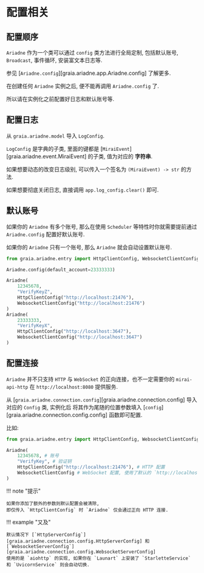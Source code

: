 # 配置相关

## 配置顺序

`Ariadne` 作为一个类可以通过 `config` 类方法进行全局定制, 包括默认账号, `Broadcast`, 事件循环, 安装富文本日志等.

参见 [`Ariadne.config`][graia.ariadne.app.Ariadne.config] 了解更多.

在创建任何 `Ariadne` 实例之后, 便不能再调用 `Ariadne.config` 了.

所以请在实例化之前配置好日志和默认账号等.

## 配置日志

从 `graia.ariadne.model` 导入 `LogConfig`.

`LogConfig` 是字典的子类, 里面的键都是 [`MiraiEvent`][graia.ariadne.event.MiraiEvent] 的子类,
值为对应的 **字符串**.

如果想要动态的改变日志级别, 可以传入一个签名为 `(MiraiEvent) -> str` 的方法.

如果想要彻底关闭日志, 直接调用 `app.log_config.clear()` 即可.

## 默认账号

如果你的 `Ariadne` 有多个账号, 那么在使用 `Scheduler` 等特性时你就需要提前通过 `Ariadne.config` 配置好默认账号.

如果你的 `Ariadne` 只有一个账号, 那么 `Ariadne` 就会自动设置默认账号.

```python
from graia.ariadne.entry import HttpClientConfig, WebsocketClientConfig, Ariadne

Ariadne.config(default_account=23333333)

Ariadne(
    12345678,
    "VerifyKeyZ",
    HttpClientConfig("http://localhost:21476"),
    WebsocketClientConfig("http://localhost:21476")
)
Ariadne(
    23333333,
    "VerifyKeyX",
    HttpClientConfig("http://localhost:3647"),
    WebsocketClientConfig("http://localhost:3647")
)
```

## 配置连接

`Ariadne` 并不只支持 `HTTP` 与 `WebSocket` 的正向连接，也不一定需要你的 `mirai-api-http` 在 `http://localhost:8080` 提供服务.

从 [`graia.ariadne.connection.config`][graia.ariadne.connection.config] 导入对应的 `Config` 类, 实例化后
将其作为尾随的位置参数填入 [`config`][graia.ariadne.connection.config.config] 函数即可配置.

比如:

```python
from graia.ariadne.entry import HttpClientConfig, WebsocketClientConfig, Ariadne

Ariadne(
    12345678, # 账号
    "VerifyKey", # 验证钥
    HttpClientConfig("http://localhost:21476"), # HTTP 配置
    WebsocketClientConfig # WebSocket 配置, 使用了默认的 `http://localhost:8080`
)
```

!!! note "提示"

    如果你添加了额外的参数则默认配置会被清除,
    即仅传入 `HttpClientConfig` 时 `Ariadne` 仅会通过正向 HTTP 连接.

!!! example "又及"

    默认情况下 [`HttpServerConfig`][graia.ariadne.connection.config.HttpServerConfig] 和 [`WebsocketServerConfig`][graia.ariadne.connection.config.WebsocketServerConfig]
    使用的是 `aiohttp` 的实现, 如果你在 `Launart` 上安装了 `StarletteService` 和 `UvicornService` 则会自动切换.
